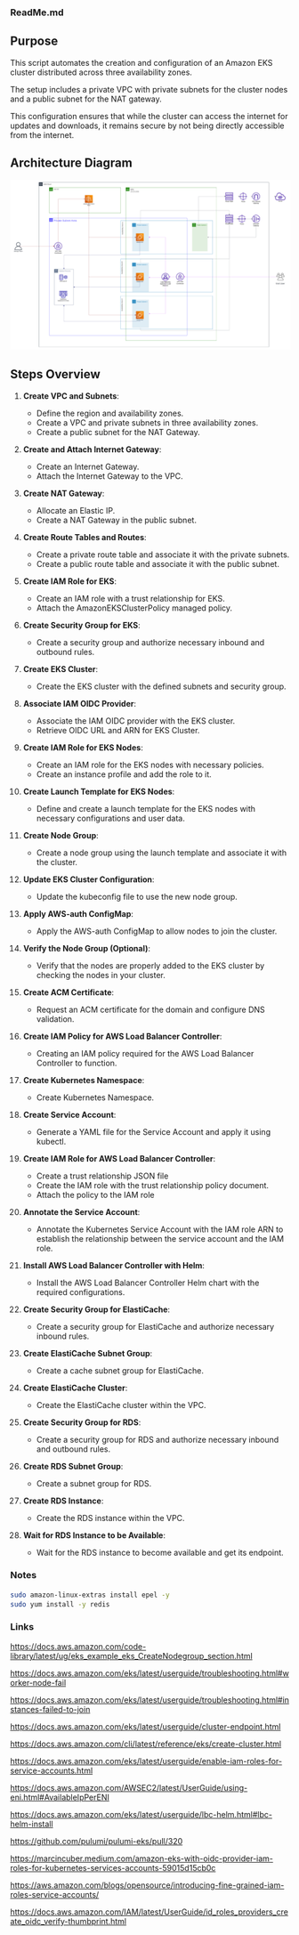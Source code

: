 ### ReadMe.md

## Purpose

This script automates the creation and configuration of an Amazon EKS cluster distributed across three availability
zones.

The setup includes a private VPC with private subnets for the cluster nodes and a public subnet for the NAT gateway.

This configuration ensures that while the cluster can access the internet for updates and downloads,
it remains secure by not being directly accessible from the internet.

## Architecture Diagram

![diagram.png](./diagram.png)

## Steps Overview

1. **Create VPC and Subnets**:
    - Define the region and availability zones.
    - Create a VPC and private subnets in three availability zones.
    - Create a public subnet for the NAT Gateway.

2. **Create and Attach Internet Gateway**:
    - Create an Internet Gateway.
    - Attach the Internet Gateway to the VPC.

3. **Create NAT Gateway**:
    - Allocate an Elastic IP.
    - Create a NAT Gateway in the public subnet.

4. **Create Route Tables and Routes**:
    - Create a private route table and associate it with the private subnets.
    - Create a public route table and associate it with the public subnet.

5. **Create IAM Role for EKS**:
    - Create an IAM role with a trust relationship for EKS.
    - Attach the AmazonEKSClusterPolicy managed policy.

6. **Create Security Group for EKS**:
    - Create a security group and authorize necessary inbound and outbound rules.

7. **Create EKS Cluster**:
    - Create the EKS cluster with the defined subnets and security group.

8. **Associate IAM OIDC Provider**:
    - Associate the IAM OIDC provider with the EKS cluster.
    - Retrieve OIDC URL and ARN for EKS Cluster.

9. **Create IAM Role for EKS Nodes**:
    - Create an IAM role for the EKS nodes with necessary policies.
    - Create an instance profile and add the role to it.

10. **Create Launch Template for EKS Nodes**:
    - Define and create a launch template for the EKS nodes with necessary configurations and user data.

11. **Create Node Group**:
    - Create a node group using the launch template and associate it with the cluster.

12. **Update EKS Cluster Configuration**:
    - Update the kubeconfig file to use the new node group.

13. **Apply AWS-auth ConfigMap**:
    - Apply the AWS-auth ConfigMap to allow nodes to join the cluster.

14. **Verify the Node Group (Optional)**:
    - Verify that the nodes are properly added to the EKS cluster by checking the nodes in your cluster.

15. **Create ACM Certificate**:
    - Request an ACM certificate for the domain and configure DNS validation.

16. **Create IAM Policy for AWS Load Balancer Controller**:
    - Creating an IAM policy required for the AWS Load Balancer Controller to function.

17. **Create Kubernetes Namespace**:
    - Create Kubernetes Namespace.

18. **Create Service Account**:
    - Generate a YAML file for the Service Account and apply it using kubectl.

19. **Create IAM Role for AWS Load Balancer Controller**:
    - Create a trust relationship JSON file
    - Create the IAM role with the trust relationship policy document.
    - Attach the policy to the IAM role

20. **Annotate the Service Account**:
    - Annotate the Kubernetes Service Account with the IAM role ARN to establish the relationship between the service
      account and the IAM role.

21. **Install AWS Load Balancer Controller with Helm**:
    - Install the AWS Load Balancer Controller Helm chart with the required configurations.

22. **Create Security Group for ElastiCache**:
    - Create a security group for ElastiCache and authorize necessary inbound rules.

23. **Create ElastiCache Subnet Group**:
    - Create a cache subnet group for ElastiCache.

24. **Create ElastiCache Cluster**:
    - Create the ElastiCache cluster within the VPC.

25. **Create Security Group for RDS**:
    - Create a security group for RDS and authorize necessary inbound and outbound rules.

26. **Create RDS Subnet Group**:
    - Create a subnet group for RDS.

27. **Create RDS Instance**:
    - Create the RDS instance within the VPC.

28. **Wait for RDS Instance to be Available**:
    - Wait for the RDS instance to become available and get its endpoint.

### Notes

```bash
sudo amazon-linux-extras install epel -y
sudo yum install -y redis
```

### Links

https://docs.aws.amazon.com/code-library/latest/ug/eks_example_eks_CreateNodegroup_section.html

https://docs.aws.amazon.com/eks/latest/userguide/troubleshooting.html#worker-node-fail

https://docs.aws.amazon.com/eks/latest/userguide/troubleshooting.html#instances-failed-to-join

https://docs.aws.amazon.com/eks/latest/userguide/cluster-endpoint.html

https://docs.aws.amazon.com/cli/latest/reference/eks/create-cluster.html

https://docs.aws.amazon.com/eks/latest/userguide/enable-iam-roles-for-service-accounts.html

https://docs.aws.amazon.com/AWSEC2/latest/UserGuide/using-eni.html#AvailableIpPerENI

https://docs.aws.amazon.com/eks/latest/userguide/lbc-helm.html#lbc-helm-install

https://github.com/pulumi/pulumi-eks/pull/320

https://marcincuber.medium.com/amazon-eks-with-oidc-provider-iam-roles-for-kubernetes-services-accounts-59015d15cb0c

https://aws.amazon.com/blogs/opensource/introducing-fine-grained-iam-roles-service-accounts/

https://docs.aws.amazon.com/IAM/latest/UserGuide/id_roles_providers_create_oidc_verify-thumbprint.html
